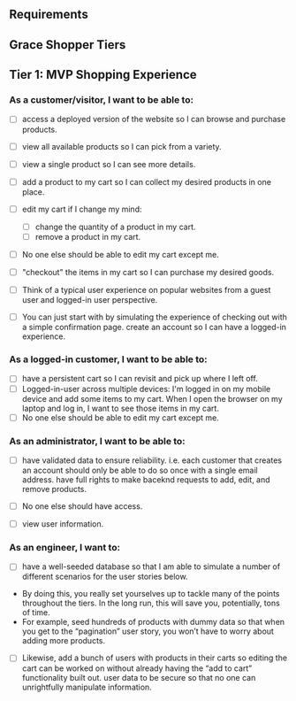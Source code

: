<!-- @format -->

## Requirements
## Grace Shopper Tiers
## Tier 1: MVP Shopping Experience

### As a customer/visitor, I want to be able to:

- [ ] access a deployed version of the website so I can browse and purchase products.
- [ ] view all available products so I can pick from a variety.
- [ ] view a single product so I can see more details.
- [ ] add a product to my cart so I can collect my desired products in one place.
- [ ] edit my cart if I change my mind:
    - [ ] change the quantity of a product in my cart.
    - [ ] remove a product in my cart.
- [ ] No one else should be able to edit my cart except me.
- [ ] "checkout" the items in my cart so I can purchase my desired goods.
- [ ] Think of a typical user experience on popular websites from a guest user and logged-in user perspective.
- [ ] You can just start with by simulating the experience of checking out with a simple confirmation page.
create an account so I can have a logged-in experience.


### As a logged-in customer, I want to be able to:


- [ ] have a persistent cart so I can revisit and pick up where I left off.
- [ ] Logged-in-user across multiple devices: I'm logged in on my mobile device and add some items to my cart. When I open the browser on my laptop and log in, I want to see those items in my cart.
- [ ] No one else should be able to edit my cart except me.

### As an administrator, I want to be able to:

- [ ] have validated data to ensure reliability.
i.e. each customer that creates an account should only be able to do so once with a single email address.
have full rights to make baceknd requests to add, edit, and remove products.
- [ ] No one else should have access.
- [ ] view user information.


### As an engineer, I want to:

- [ ] have a well-seeded database so that I am able to simulate a number of different scenarios for the user stories below.
- By doing this, you really set yourselves up to tackle many of the points throughout the tiers. In the long run, this will save you, potentially, tons of time.
- For example, seed hundreds of products with dummy data so that when you get to the “pagination” user story, you won’t have to worry about adding more products.
- [ ] Likewise, add a bunch of users with products in their carts so editing the cart can be worked on without already having the “add to cart” functionality built out.
user data to be secure so that no one can unrightfully manipulate information.
